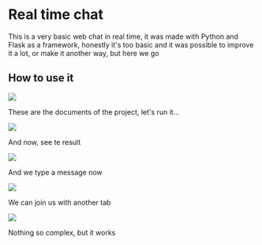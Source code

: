 # Real time chat

This is a very basic web chat in real time, it was made with Python and Flask as a framework, honestly it's too basic and it was possible to improve it a lot, or make it another way, but here we go

## How to use it

![](https://assets.nonskilledeveloper.com/16675372103500.jpg)

These are the documents of the project, let's run it...

![](https://assets.nonskilledeveloper.com/16675372700352.jpg)

And now, see te result

![](https://assets.nonskilledeveloper.com/16675373252656.jpg)

And we type a message now

![](https://assets.nonskilledeveloper.com/16675374443742.jpg)

We can join us with another tab

![](https://assets.nonskilledeveloper.com/16675375089506.jpg)

Nothing so complex, but it works
